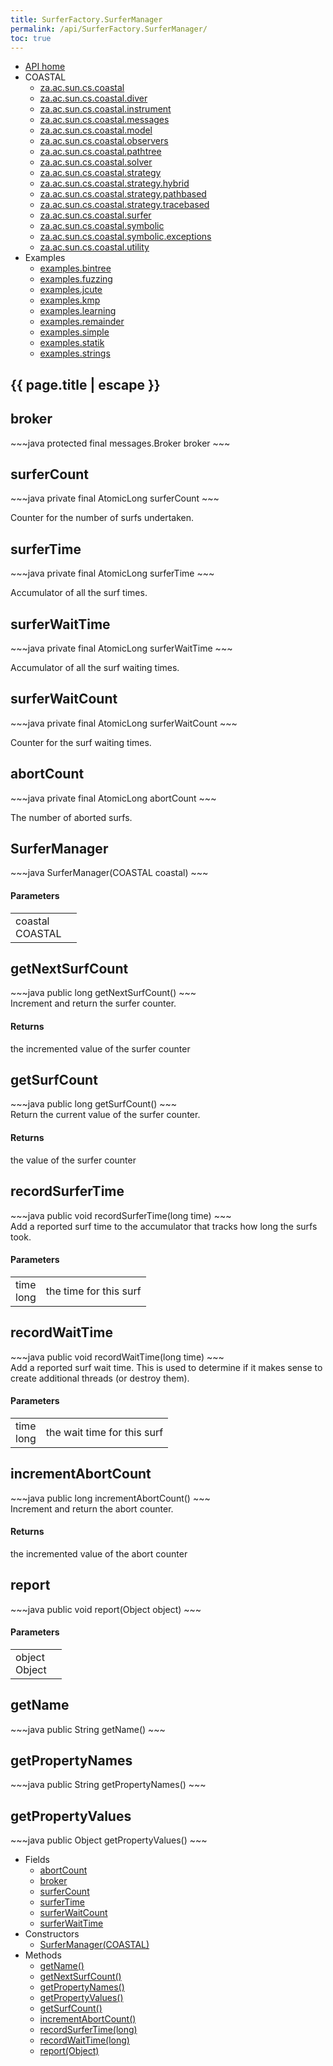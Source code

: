 ```yaml
---
title: SurferFactory.SurferManager
permalink: /api/SurferFactory.SurferManager/
toc: true
---
```


<section class="sidetoc">
<ul class="section-nav">
<li class="toc-entry toc-h2">
<a class="top" href="{{ '/api/' | relative_url }}">API home</a>
</li>
<li class="toc-entry toc-h2">
COASTAL<ul>
<li class="toc-entry toc-h3">
<a href="{{ '/api/za.ac.sun.cs.coastal/' | relative_url }}">za.ac.sun.cs.coastal</a></li>
<li class="toc-entry toc-h3">
<a href="{{ '/api/za.ac.sun.cs.coastal.diver/' | relative_url }}">za.ac.sun.cs.coastal.diver</a></li>
<li class="toc-entry toc-h3">
<a href="{{ '/api/za.ac.sun.cs.coastal.instrument/' | relative_url }}">za.ac.sun.cs.coastal.instrument</a></li>
<li class="toc-entry toc-h3">
<a href="{{ '/api/za.ac.sun.cs.coastal.messages/' | relative_url }}">za.ac.sun.cs.coastal.messages</a></li>
<li class="toc-entry toc-h3">
<a href="{{ '/api/za.ac.sun.cs.coastal.model/' | relative_url }}">za.ac.sun.cs.coastal.model</a></li>
<li class="toc-entry toc-h3">
<a href="{{ '/api/za.ac.sun.cs.coastal.observers/' | relative_url }}">za.ac.sun.cs.coastal.observers</a></li>
<li class="toc-entry toc-h3">
<a href="{{ '/api/za.ac.sun.cs.coastal.pathtree/' | relative_url }}">za.ac.sun.cs.coastal.pathtree</a></li>
<li class="toc-entry toc-h3">
<a href="{{ '/api/za.ac.sun.cs.coastal.solver/' | relative_url }}">za.ac.sun.cs.coastal.solver</a></li>
<li class="toc-entry toc-h3">
<a href="{{ '/api/za.ac.sun.cs.coastal.strategy/' | relative_url }}">za.ac.sun.cs.coastal.strategy</a></li>
<li class="toc-entry toc-h3">
<a href="{{ '/api/za.ac.sun.cs.coastal.strategy.hybrid/' | relative_url }}">za.ac.sun.cs.coastal.strategy.hybrid</a></li>
<li class="toc-entry toc-h3">
<a href="{{ '/api/za.ac.sun.cs.coastal.strategy.pathbased/' | relative_url }}">za.ac.sun.cs.coastal.strategy.pathbased</a></li>
<li class="toc-entry toc-h3">
<a href="{{ '/api/za.ac.sun.cs.coastal.strategy.tracebased/' | relative_url }}">za.ac.sun.cs.coastal.strategy.tracebased</a></li>
<li class="toc-entry toc-h3">
<a href="{{ '/api/za.ac.sun.cs.coastal.surfer/' | relative_url }}">za.ac.sun.cs.coastal.surfer</a></li>
<li class="toc-entry toc-h3">
<a href="{{ '/api/za.ac.sun.cs.coastal.symbolic/' | relative_url }}">za.ac.sun.cs.coastal.symbolic</a></li>
<li class="toc-entry toc-h3">
<a href="{{ '/api/za.ac.sun.cs.coastal.symbolic.exceptions/' | relative_url }}">za.ac.sun.cs.coastal.symbolic.exceptions</a></li>
<li class="toc-entry toc-h3">
<a href="{{ '/api/za.ac.sun.cs.coastal.utility/' | relative_url }}">za.ac.sun.cs.coastal.utility</a></li>
</ul>
</li>
<li class="toc-entry toc-h2">
Examples<ul>
<li class="toc-entry toc-h3">
<a href="{{ '/api/examples.bintree/' | relative_url }}">examples.bintree</a></li>
<li class="toc-entry toc-h3">
<a href="{{ '/api/examples.fuzzing/' | relative_url }}">examples.fuzzing</a></li>
<li class="toc-entry toc-h3">
<a href="{{ '/api/examples.jcute/' | relative_url }}">examples.jcute</a></li>
<li class="toc-entry toc-h3">
<a href="{{ '/api/examples.kmp/' | relative_url }}">examples.kmp</a></li>
<li class="toc-entry toc-h3">
<a href="{{ '/api/examples.learning/' | relative_url }}">examples.learning</a></li>
<li class="toc-entry toc-h3">
<a href="{{ '/api/examples.remainder/' | relative_url }}">examples.remainder</a></li>
<li class="toc-entry toc-h3">
<a href="{{ '/api/examples.simple/' | relative_url }}">examples.simple</a></li>
<li class="toc-entry toc-h3">
<a href="{{ '/api/examples.statik/' | relative_url }}">examples.statik</a></li>
<li class="toc-entry toc-h3">
<a href="{{ '/api/examples.strings/' | relative_url }}">examples.strings</a></li>
</ul>
</li>
</ul>
</section>
<section class="main">
<h1>{{ page.title | escape }}</h1>
<h2><a class="anchor" name="broker"></a>broker</h2>
<div markdown="1">
~~~java
protected final messages.Broker broker
~~~
</div>
<p>
</p>
<h2><a class="anchor" name="surferCount"></a>surferCount</h2>
<div markdown="1">
~~~java
private final AtomicLong surferCount
~~~
</div>
<p>
Counter for the number of surfs undertaken.</p>
<h2><a class="anchor" name="surferTime"></a>surferTime</h2>
<div markdown="1">
~~~java
private final AtomicLong surferTime
~~~
</div>
<p>
Accumulator of all the surf times.</p>
<h2><a class="anchor" name="surferWaitTime"></a>surferWaitTime</h2>
<div markdown="1">
~~~java
private final AtomicLong surferWaitTime
~~~
</div>
<p>
Accumulator of all the surf waiting times.</p>
<h2><a class="anchor" name="surferWaitCount"></a>surferWaitCount</h2>
<div markdown="1">
~~~java
private final AtomicLong surferWaitCount
~~~
</div>
<p>
Counter for the surf waiting times.</p>
<h2><a class="anchor" name="abortCount"></a>abortCount</h2>
<div markdown="1">
~~~java
private final AtomicLong abortCount
~~~
</div>
<p>
The number of aborted surfs.</p>
<h2><a class="anchor" name="SurferManager"></a>SurferManager</h2>
<div markdown="1">
~~~java
 SurferManager(COASTAL coastal)
~~~
</div>
<h4>Parameters</h4>
<table class="parameters">
<tbody>
<tr>
<td>
coastal<br/><span class="paramtype">COASTAL</span></td>
<td>
</td>
</tr>
</tbody>
</table>
<h2><a class="anchor" name="getNextSurfCount"></a>getNextSurfCount</h2>
<div markdown="1">
~~~java
public long getNextSurfCount()
~~~
</div>
Increment and return the surfer counter.<h4>Returns</h4>
<p>
the incremented value of the surfer counter</p>
<h2><a class="anchor" name="getSurfCount"></a>getSurfCount</h2>
<div markdown="1">
~~~java
public long getSurfCount()
~~~
</div>
Return the current value of the surfer counter.<h4>Returns</h4>
<p>
the value of the surfer counter</p>
<h2><a class="anchor" name="recordSurferTime"></a>recordSurferTime</h2>
<div markdown="1">
~~~java
public void recordSurferTime(long time)
~~~
</div>
Add a reported surf time to the accumulator that tracks how long the
 surfs took.<h4>Parameters</h4>
<table class="parameters">
<tbody>
<tr>
<td>
time<br/><span class="paramtype">long</span></td>
<td>
the time for this surf</td>
</tr>
</tbody>
</table>
<h2><a class="anchor" name="recordWaitTime"></a>recordWaitTime</h2>
<div markdown="1">
~~~java
public void recordWaitTime(long time)
~~~
</div>
Add a reported surf wait time. This is used to determine if it makes
 sense to create additional threads (or destroy them).<h4>Parameters</h4>
<table class="parameters">
<tbody>
<tr>
<td>
time<br/><span class="paramtype">long</span></td>
<td>
the wait time for this surf</td>
</tr>
</tbody>
</table>
<h2><a class="anchor" name="incrementAbortCount"></a>incrementAbortCount</h2>
<div markdown="1">
~~~java
public long incrementAbortCount()
~~~
</div>
Increment and return the abort counter.<h4>Returns</h4>
<p>
the incremented value of the abort counter</p>
<h2><a class="anchor" name="report"></a>report</h2>
<div markdown="1">
~~~java
public void report(Object object)
~~~
</div>
<h4>Parameters</h4>
<table class="parameters">
<tbody>
<tr>
<td>
object<br/><span class="paramtype">Object</span></td>
<td>
</td>
</tr>
</tbody>
</table>
<h2><a class="anchor" name="getName"></a>getName</h2>
<div markdown="1">
~~~java
public String getName()
~~~
</div>
<h2><a class="anchor" name="getPropertyNames"></a>getPropertyNames</h2>
<div markdown="1">
~~~java
public String getPropertyNames()
~~~
</div>
<h2><a class="anchor" name="getPropertyValues"></a>getPropertyValues</h2>
<div markdown="1">
~~~java
public Object getPropertyValues()
~~~
</div>
</section>
<section class="apitoc">
<ul class="section-nav">
<li class="toc-entry toc-h2">
Fields<ul>
<li class="toc-entry toc-h3">
<a href="{{ '/api/SurferFactory.SurferManager/' | relative_url }}#abortCount">abortCount</a></li>
<li class="toc-entry toc-h3">
<a href="{{ '/api/SurferFactory.SurferManager/' | relative_url }}#broker">broker</a></li>
<li class="toc-entry toc-h3">
<a href="{{ '/api/SurferFactory.SurferManager/' | relative_url }}#surferCount">surferCount</a></li>
<li class="toc-entry toc-h3">
<a href="{{ '/api/SurferFactory.SurferManager/' | relative_url }}#surferTime">surferTime</a></li>
<li class="toc-entry toc-h3">
<a href="{{ '/api/SurferFactory.SurferManager/' | relative_url }}#surferWaitCount">surferWaitCount</a></li>
<li class="toc-entry toc-h3">
<a href="{{ '/api/SurferFactory.SurferManager/' | relative_url }}#surferWaitTime">surferWaitTime</a></li>
</ul>
</li>
<li class="toc-entry toc-h2">
Constructors<ul>
<li class="toc-entry toc-h3">
<a href="{{ '/api/SurferFactory.SurferManager/' | relative_url }}#SurferManager">SurferManager(COASTAL)</a></li>
</ul>
</li>
<li class="toc-entry toc-h2">
Methods<ul>
<li class="toc-entry toc-h3">
<a href="{{ '/api/SurferFactory.SurferManager/' | relative_url }}#getName">getName()</a></li>
<li class="toc-entry toc-h3">
<a href="{{ '/api/SurferFactory.SurferManager/' | relative_url }}#getNextSurfCount">getNextSurfCount()</a></li>
<li class="toc-entry toc-h3">
<a href="{{ '/api/SurferFactory.SurferManager/' | relative_url }}#getPropertyNames">getPropertyNames()</a></li>
<li class="toc-entry toc-h3">
<a href="{{ '/api/SurferFactory.SurferManager/' | relative_url }}#getPropertyValues">getPropertyValues()</a></li>
<li class="toc-entry toc-h3">
<a href="{{ '/api/SurferFactory.SurferManager/' | relative_url }}#getSurfCount">getSurfCount()</a></li>
<li class="toc-entry toc-h3">
<a href="{{ '/api/SurferFactory.SurferManager/' | relative_url }}#incrementAbortCount">incrementAbortCount()</a></li>
<li class="toc-entry toc-h3">
<a href="{{ '/api/SurferFactory.SurferManager/' | relative_url }}#recordSurferTime">recordSurferTime(long)</a></li>
<li class="toc-entry toc-h3">
<a href="{{ '/api/SurferFactory.SurferManager/' | relative_url }}#recordWaitTime">recordWaitTime(long)</a></li>
<li class="toc-entry toc-h3">
<a href="{{ '/api/SurferFactory.SurferManager/' | relative_url }}#report">report(Object)</a></li>
</ul>
</li>

</ul>
</section>
